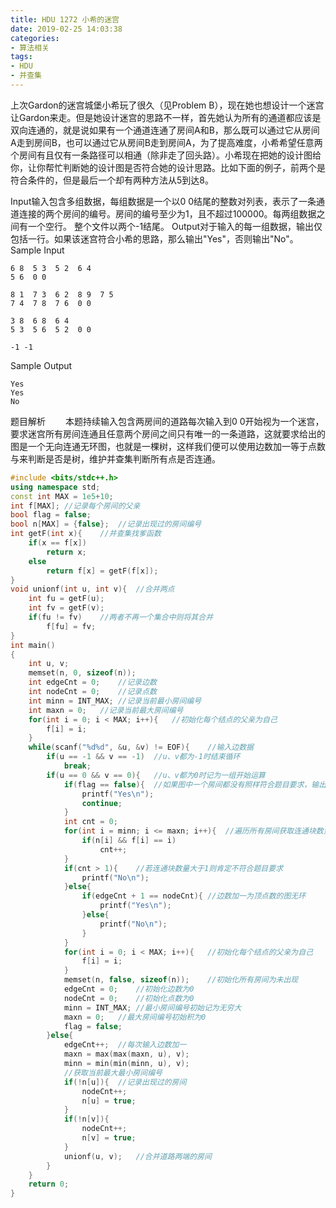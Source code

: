 ```yaml
---
title: HDU 1272 小希的迷宫
date: 2019-02-25 14:03:38
categories: 
- 算法相关
tags:
- HDU
- 并查集
---
```


上次Gardon的迷宫城堡小希玩了很久（见Problem B），现在她也想设计一个迷宫让Gardon来走。但是她设计迷宫的思路不一样，首先她认为所有的通道都应该是双向连通的，就是说如果有一个通道连通了房间A和B，那么既可以通过它从房间A走到房间B，也可以通过它从房间B走到房间A，为了提高难度，小希希望任意两个房间有且仅有一条路径可以相通（除非走了回头路）。小希现在把她的设计图给你，让你帮忙判断她的设计图是否符合她的设计思路。比如下面的例子，前两个是符合条件的，但是最后一个却有两种方法从5到达8。 

 

Input输入包含多组数据，每组数据是一个以0 0结尾的整数对列表，表示了一条通道连接的两个房间的编号。房间的编号至少为1，且不超过100000。每两组数据之间有一个空行。 
整个文件以两个-1结尾。 
Output对于输入的每一组数据，输出仅包括一行。如果该迷宫符合小希的思路，那么输出"Yes"，否则输出"No"。 
Sample Input

```
6 8  5 3  5 2  6 4
5 6  0 0

8 1  7 3  6 2  8 9  7 5
7 4  7 8  7 6  0 0

3 8  6 8  6 4
5 3  5 6  5 2  0 0

-1 -1
```

Sample Output

```
Yes
Yes
No
```

题目解析
　　本题持续输入包含两房间的道路每次输入到0 0开始视为一个迷宫，要求迷宫所有房间连通且任意两个房间之间只有唯一的一条道路，这就要求给出的图是一个无向连通无环图，也就是一棵树，这样我们便可以使用边数加一等于点数与来判断是否是树，维护并查集判断所有点是否连通。

```c++
#include <bits/stdc++.h>
using namespace std;
const int MAX = 1e5+10;
int f[MAX]; //记录每个房间的父亲
bool flag = false;
bool n[MAX] = {false};  //记录出现过的房间编号
int getF(int x){    //并查集找爹函数
    if(x == f[x])
        return x;
    else
        return f[x] = getF(f[x]);
}
void unionf(int u, int v){  //合并两点
    int fu = getF(u);
    int fv = getF(v);
    if(fu != fv)    //两者不再一个集合中则将其合并
        f[fu] = fv;
}
int main()
{
    int u, v;
    memset(n, 0, sizeof(n));
    int edgeCnt = 0;    //记录边数
    int nodeCnt = 0;    //记录点数
    int minn = INT_MAX; //记录当前最小房间编号
    int maxn = 0;   //记录当前最大房间编号
    for(int i = 0; i < MAX; i++){   //初始化每个结点的父亲为自己
        f[i] = i;
    }
    while(scanf("%d%d", &u, &v) != EOF){    //输入边数据
        if(u == -1 && v == -1)  //u、v都为-1时结束循环
            break;
        if(u == 0 && v == 0){   //u、v都为0时记为一组开始运算
            if(flag == false){  //如果图中一个房间都没有照样符合题目要求，输出Yes
                printf("Yes\n");
                continue;
            }
            int cnt = 0;
            for(int i = minn; i <= maxn; i++){  //遍历所有房间获取连通块数量
                if(n[i] && f[i] == i)
                    cnt++;
            }
            if(cnt > 1){    //若连通块数量大于1则肯定不符合题目要求
                printf("No\n");
            }else{
                if(edgeCnt + 1 == nodeCnt){ //边数加一为顶点数的图无环
                    printf("Yes\n");
                }else{
                    printf("No\n");
                }
            }
            for(int i = 0; i < MAX; i++){   //初始化每个结点的父亲为自己
                f[i] = i;
            }
            memset(n, false, sizeof(n));    //初始化所有房间为未出现
            edgeCnt = 0;    //初始化边数为0
            nodeCnt = 0;    //初始化点数为0
            minn = INT_MAX; //最小房间编号初始记为无穷大
            maxn = 0;   //最大房间编号初始积为0
            flag = false;
        }else{
            edgeCnt++;  //每次输入边数加一
            maxn = max(max(maxn, u), v);
            minn = min(min(minn, u), v);
            //获取当前最大最小房间编号
            if(!n[u]){  //记录出现过的房间
                nodeCnt++;
                n[u] = true;
            }
            if(!n[v]){
                nodeCnt++;
                n[v] = true;
            }
            unionf(u, v);   //合并道路两端的房间
        }
    }
    return 0;
}
```

